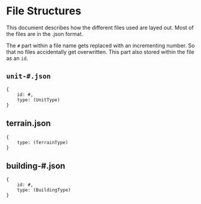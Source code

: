 # File Structures

This document describes how the different files used are layed out. Most of the files are in the .json format.

The `#` part within a file name gets replaced with an incrementing number. So that no files accidentally get overwritten.
This part also stored within the file as an `id`.

## `unit-#.json`

    {
        id: #,
        type: (UnitType)
    }

## terrain.json

    {
        type: (TerrainType)
    }

## building-#.json

    {
        id: #,
        type: (BuildingType)
    }

